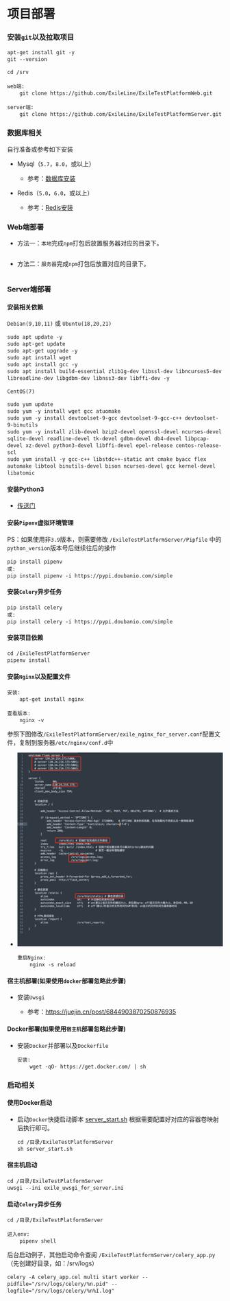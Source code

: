 # 项目部署

### 安装`git`以及拉取项目

```shell
apt-get install git -y
git --version
```

```shell
cd /srv

web端:
    git clone https://github.com/ExileLine/ExileTestPlatformWeb.git
    
server端:
    git clone https://github.com/ExileLine/ExileTestPlatformServer.git
```

### 数据库相关

自行准备或参考如下安装

- Mysql（`5.7`，`8.0`，或以上）

    - 参考：[数据库安装](./install_mysql_or_mariadb.md)


- Redis（`5.0`，`6.0`，或以上）

    - 参考：[Redis安装](./install_redis.md)

### Web端部署

- 方法一：`本地`完成`npm`打包后放置服务器对应的目录下。
    ```shell

    ```  
- 方法二：`服务器`完成`npm`打包后放置对应的目录下。
    ```shell

    ``` 

### Server端部署

#### 安装相关依赖

`Debian(9,10,11)` 或 `Ubuntu(18,20,21)`

```shell
sudo apt update -y
sudo apt-get update
sudo apt-get upgrade -y
sudo apt install wget
sudo apt install gcc -y
sudo apt install build-essential zlib1g-dev libssl-dev libncurses5-dev libreadline-dev libgdbm-dev libnss3-dev libffi-dev -y
```

`CentOS(7)`

```shell
sudo yum update
sudo yum -y install wget gcc atuomake
sudo yum -y install devtoolset-9-gcc devtoolset-9-gcc-c++ devtoolset-9-binutils
sudo yum -y install zlib-devel bzip2-devel openssl-devel ncurses-devel sqlite-devel readline-devel tk-devel gdbm-devel db4-devel libpcap-devel xz-devel python3-devel libffi-devel epel-release centos-release-scl
sudo yum install -y gcc-c++ libstdc++-static ant cmake byacc flex automake libtool binutils-devel bison ncurses-devel gcc kernel-devel libatomic
```

#### 安装Python3

- [传送门](./install_python.md)

#### 安装`Pipenv`虚拟环境管理

PS：如果使用非`3.9`版本，则需要修改 `/ExileTestPlatformServer/Pipfile` 中的 `python_version`版本号后继续往后的操作

```shell
pip install pipenv
或:
pip install pipenv -i https://pypi.doubanio.com/simple
```

#### 安装`Celery`异步任务

```shell
pip install celery
或:
pip install celery -i https://pypi.doubanio.com/simple
```

#### 安装项目依赖
```shell
cd /ExileTestPlatformServer
pipenv install
```

#### 安装`Nginx`以及配置文件

```shell
安装:
    apt-get install nginx

查看版本:
    nginx -v
```

参照下图修改`/ExileTestPlatformServer/exile_nginx_for_server.conf`配置文件，复制到服务器`/etc/nginx/conf.d`中

- ![exile_cover](imgs/nginx_docs.png)

    ```shell
    重启Nginx:
        nginx -s reload
    ```

#### 宿主机部署(如果使用`docker`部署忽略此步骤)

- 安装`Uwsgi`

    - 参考：https://juejin.cn/post/6844903870250876935

#### Docker部署(如果使用`宿主机`部署忽略此步骤)

- 安装`Docker`并部署以及`Dockerfile`
  ```shell
  安装:
      wget -qO- https://get.docker.com/ | sh
  ```

### 启动相关

#### 使用Docker启动

- 启动`Docker`快捷启动脚本 [server_start.sh](server_start.sh) 根据需要配置好对应的容器卷映射后执行即可。

  ```shell
  cd /目录/ExileTestPlatformServer
  sh server_start.sh
  ```

#### 宿主机启动

```shell
cd /目录/ExileTestPlatformServer
uwsgi --ini exile_uwsgi_for_server.ini
```

#### 启动`Celery`异步任务

```shell
cd /目录/ExileTestPlatformServer

进入env:
    pipenv shell
```

后台启动例子，其他启动命令查阅 `/ExileTestPlatformServer/celery_app.py`（先创建好目录，如：/srv/logs）

```shell
celery -A celery_app.cel multi start worker --pidfile="/srv/logs/celery/%n.pid" --logfile="/srv/logs/celery/%n%I.log"
```